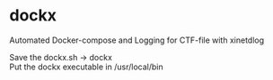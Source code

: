 # dockx
Automated Docker-compose and Logging for CTF-file with xinetdlog

Save the dockx.sh -> dockx<br>
Put the dockx executable in /usr/local/bin